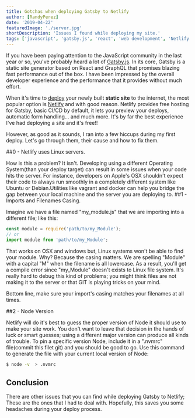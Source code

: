 ```yaml
---
title: Gotchas when deploying Gatsby to Netlify
author: [RandyPerez]
date: '2019-04-22'
featuredImage: './server.jpg'
shortDescription: 'Issues I found while deploying my site.'
tags: ['javascript', 'gatsby.js', 'react', 'web development', 'Netlify']
---
```


If you have been paying attention to the JavaScript community in the last year or so, you've probably heard a lot of [Gatsby.js](https://www.gatsbyjs.org/). In its core, Gatsby is a static site generator based on React and GraphQL that promises blazing fast performance out of the box. I have been impressed by the overall developer experience and the performance that it provides without much effort.

When it's time to [deploy](https://www.gatsbyjs.org/docs/deploying-to-netlify/) your newly built **static site** to the internet, the most popular option is [Netlify](https://www.netlify.com/) and with good reason. Netlify provides free hosting for Gatsby, basic CI/CD by default, it lets you preview your deploys, automatic form handling... and much more. It's by far the best experience I've had deploying a site and it's free!!

However, as good as it sounds, I ran into a few hiccups during my first deploy. Let's go through them, their cause and how to fix them.

##0 - Netlify uses Linux servers.

How is this a problem? It isn't. Developing using a different Operating System(than your deploy target) can result in some issues when your code hits the server. For instance, developers on Apple's OSX shouldn't expect their code to always run smoothly in a completely different system like Ubuntu or Debian.Utilities like vagrant and docker can help you bridge the gap between your local machine and the server you are deploying to.
##1 - Imports and Filenames Casing.

Imagine we have a file named "my_module.js" that we are importing into a different file; like this:

```javascript
const module = require('path/to/my_Module');
// or
import module from 'path/to/my_Module';
```

That works on OSX and windows but, Linux systems won't be able to find your module. Why? Because the casing matters. We are spelling "Module" with a capital "M" when the filename is all lowercase. As a result, you'll get a compile error since "my_Module" doesn't exists to Linux file system. It's really hard to debug this kind of problems; you might think files are not making it to the server or that GIT is playing tricks on your mind.

Bottom line, make sure your import's casing matches your filenames at all times.

##2 - Node Version

Netlify will do it's best to guess the proper version of Node it should use to make your site work. You don't want to leave that decision in the hands of luck or smart guesses; using a different major version can produce all kinds of trouble. To pin a specific version Node, include it in a ".nvmrc" file(commit this filet git) and you should be good to go. Use this command to generate the file with your current local version of Node:

```bash
$ node -v  > .nvmrc
```

## Conclusion

There are other issues that you can find while deploying Gatsby to Netlify; These are the ones that I had to deal with. Hopefully, this saves you some headaches during your deploy process.
